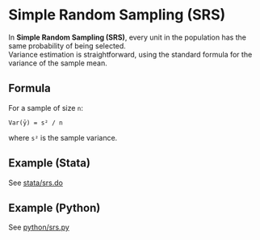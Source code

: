 # Simple Random Sampling (SRS)

In **Simple Random Sampling (SRS)**, every unit in the population has the same probability of being selected.  
Variance estimation is straightforward, using the standard formula for the variance of the sample mean.

## Formula
For a sample of size `n`:

    Var(ȳ) = s² / n

where `s²` is the sample variance.

## Example (Stata)
See [stata/srs.do](stata/srs.do)

## Example (Python)
See [python/srs.py](python/srs.py)

